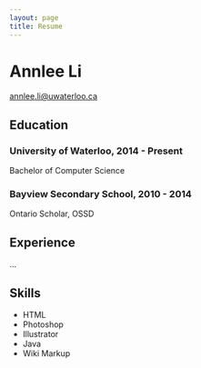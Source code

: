 ```yaml
---
layout: page
title: Resume
---
```

# Annlee Li
<a href="mailto:annlee.li@uwaterloo.ca">annlee.li@uwaterloo.ca</a>

## Education
### University of Waterloo, 2014 - Present
Bachelor of Computer Science

### Bayview Secondary School, 2010 - 2014
Ontario Scholar, OSSD

## Experience
...

## Skills
- HTML
- Photoshop
- Illustrator
- Java
- Wiki Markup


